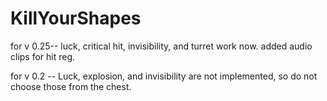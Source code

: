 # KillYourShapes

for v 0.25-- luck, critical hit, invisibility, and turret work now. added audio clips for hit reg. 

for v 0.2 -- Luck, explosion, and invisibility are not implemented, so do not choose those from the chest.
